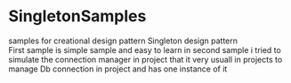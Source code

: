 # SingletonSamples
samples for creational design pattern
Singleton design pattern  
First sample is simple sample and easy to learn 
in second sample i tried to simulate the connection manager in project that it very usuall in projects to manage Db connection in project and has one instance of it 
